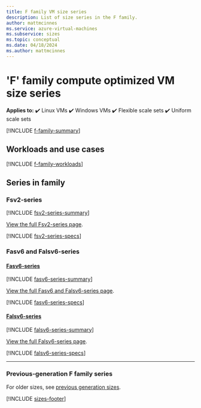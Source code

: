 ```yaml
---
title: F family VM size series
description: List of size series in the F family.
author: mattmcinnes
ms.service: azure-virtual-machines
ms.subservice: sizes
ms.topic: conceptual
ms.date: 04/18/2024
ms.author: mattmcinnes
---
```


# 'F' family compute optimized VM size series

**Applies to:** :heavy_check_mark: Linux VMs :heavy_check_mark: Windows VMs :heavy_check_mark: Flexible scale sets :heavy_check_mark: Uniform scale sets

[!INCLUDE [f-family-summary](./includes/f-family-summary.md)]

## Workloads and use cases

[!INCLUDE [f-family-workloads](./includes/f-family-workloads.md)]

## Series in family

### Fsv2-series
[!INCLUDE [fsv2-series-summary](./includes/fsv2-series-summary.md)]

[View the full Fsv2-series page](./fsv2-series.md).

[!INCLUDE [fsv2-series-specs](./includes/fsv2-series-specs.md)]


### Fasv6 and Falsv6-series
#### [Fasv6-series](#tab/fasv6)
[!INCLUDE [fasv6-series-summary](./includes/fasv6-series-summary.md)]

[View the full Fasv6 and Falsv6-series page](./fasv6-series.md).

[!INCLUDE [fasv6-series-specs](./includes/fasv6-series-specs.md)]

#### [Falsv6-series](#tab/falsv6)
[!INCLUDE [falsv6-series-summary](./includes/falsv6-series-summary.md)]

[View the full Falsv6-series page](./falsv6-series.md).

[!INCLUDE [falsv6-series-specs](./includes/falsv6-series-specs.md)]

---
### Previous-generation F family series
For older sizes, see [previous generation sizes](../previous-gen-sizes-list.md#compute-optimized-previous-gen-sizes).

[!INCLUDE [sizes-footer](../includes/sizes-footer.md)]